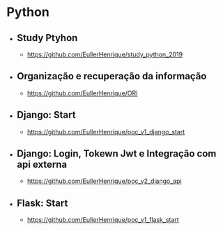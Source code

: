 # Python

- ## Study Ptyhon
  - https://github.com/EullerHenrique/study_python_2019

- ## Organização e recuperação da informação
  - https://github.com/EullerHenrique/ORI
 
- ## Django: Start
  - https://github.com/EullerHenrique/poc_v1_django_start

- ## Django: Login, Tokewn Jwt e Integração com api externa
  - https://github.com/EullerHenrique/poc_v2_django_api
 
- ## Flask: Start
  - https://github.com/EullerHenrique/poc_v1_flask_start
  
